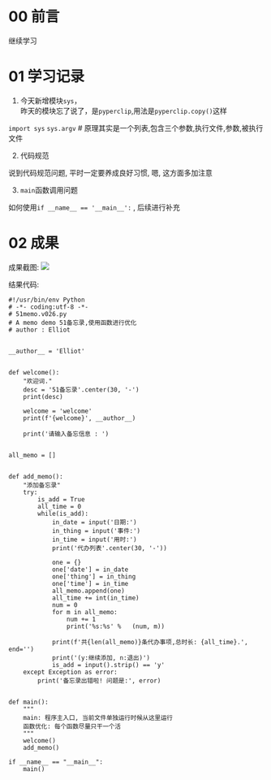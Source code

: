 # 00 前言
继续学习

# 01 学习记录
1. 今天新增模块`sys`，  
昨天的模块忘了说了，是`pyperclip`,用法是`pyperclip.copy()`这样

`import sys`
`sys.argv` # 原理其实是一个列表,包含三个参数,执行文件,参数,被执行文件

2. 代码规范

说到代码规范问题, 平时一定要养成良好习惯, 嗯, 这方面多加注意

3. `main`函数调用问题

如何使用`if __name__ == '__main__':` , 后续进行补充

# 02 成果

成果截图: 
![](https://blog.zzdkl.com.cn/wp-content/uploads/2019/07/Snipaste_2019-07-11_22-14-12.png)

结果代码: 
```
#!/usr/bin/env Python
# -*- coding:utf-8 -*-
# 51memo.v026.py
# A memo demo 51备忘录,使用函数进行优化
# author : Elliot


__author__ = 'Elliot'


def welcome():
    "欢迎词."
    desc = '51备忘录'.center(30, '-')
    print(desc)

    welcome = 'welcome'
    print(f'{welcome}', __author__)

    print('请输入备忘信息 : ')


all_memo = []


def add_memo():
    "添加备忘录"
    try:
        is_add = True
        all_time = 0
        while(is_add):
            in_date = input('日期:')
            in_thing = input('事件:')
            in_time = input('用时:')
            print('代办列表'.center(30, '-'))

            one = {}
            one['date'] = in_date
            one['thing'] = in_thing
            one['time'] = in_time
            all_memo.append(one)
            all_time += int(in_time)
            num = 0
            for m in all_memo:
                num += 1
                print('%s:%s' %   (num, m))

            print(f'共{len(all_memo)}条代办事项,总时长: {all_time}.', end='')
            print('(y:继续添加, n:退出)')
            is_add = input().strip() == 'y'
    except Exception as error:
        print('备忘录出错啦! 问题是:', error)


def main():
    """
    main: 程序主入口, 当前文件单独运行时候从这里运行
    函数优化: 每个函数尽量只干一个活
    """
    welcome()
    add_memo()

if __name__ == "__main__":
    main()
```